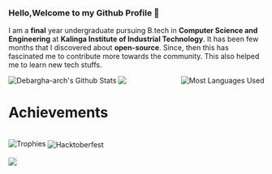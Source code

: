 ### Hello,Welcome to my Github Profile 👋

I am a <b>final</b> year undergraduate pursuing B.tech in <b>Computer Science and Engineering</b> at <b>Kalinga Institute of Industrial Technology</b>. It has been few months that I discovered about <b>open-source</b>. Since, then this has fascinated me to contribute more towards the community. This also helped me to learn new tech stuffs. 

<img align="left" alt="Debargha-arch's Github Stats" src="https://github-readme-stats.vercel.app/api?username=Debargha-arch&show_icons=true&theme=tokyonight" />

<img align="right" alt="Most Languages Used" src="https://github-readme-stats.vercel.app/api/top-langs/?username=Debargha-arch&theme=yeblu" />
<img src="https://github-readme-streak-stats.herokuapp.com/?user=Debargha-arch&theme=nightowl&currStreakNum=2FD3EB&fire=pink&sideLabels=F00" />

# Achievements
<br />
<img align="bottom" alt="Trophies" src="https://github-profile-trophy.vercel.app/?username=Debargha-arch" />
<img align="center" alt="Hacktoberfest" src="https://res.cloudinary.com/practicaldev/image/fetch/s--cm4PWdMq--/c_limit,f_auto,fl_progressive,q_80,w_375/https://dev-to-uploads.s3.amazonaws.com/uploads/badge/badge_image/131/hacktoberfest-2021-badge.png" />
<br><br>
<img src="https://komarev.com/ghpvc/?username=Debargha-arch&label=PROFILE+VISITS" />

